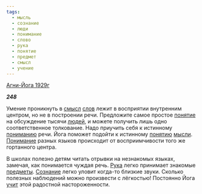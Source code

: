```yaml
---
tags:
  - мысль
  - сознание
  - люди
  - понимание
  - слово
  - рука
  - понятие
  - предмет
  - смысл
  - учение
---
```

[Агни-Йога 1929г](https://127.0.0.1:4002/agni/1929)

___248___

Умение проникнуть в [смысл](../../../tags/#смысл) [слов](../../../tags/#слово) лежит в восприятии внутренним центром, но не в построении речи. Предложите самое простое [понятие](../../../tags/#понятие) на обсуждение тысячи [людей](../../../tags/#люди), и можете получить лишь одно соответственное толкование. Надо приучить себя к истинному [пониманию](../../../tags/#понимание) речи. Йога поможет подойти к истинному [понятию](../../../tags/#понятие) [мысли](../../../tags/#мысль). [Понимание](../../../tags/#понимание) разных языков происходит от восприимчивости того же гортанного центра.   

В школах полезно детям читать отрывки на незнакомых языках, замечая, как понимается чуждая речь. [Рука](../../../tags/#рука) легко принимает знакомые [предметы](../../../tags/#предмет). [Сознание](../../../tags/#сознание) легко уловит когда-то близкие звуки. Сколько полезных наблюдений можно произвести с лёгкостью! Постоянно Йога [учит](../../../tags/#учение) этой радостной настороженности.